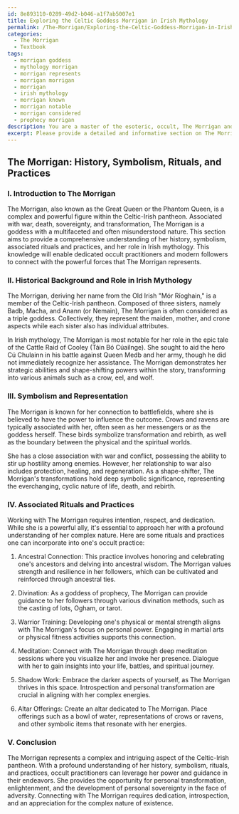 ```yaml
---
id: 8e893110-0289-49d2-b046-a1f7ab5007e1
title: Exploring the Celtic Goddess Morrigan in Irish Mythology
permalink: /The-Morrigan/Exploring-the-Celtic-Goddess-Morrigan-in-Irish-Mythology/
categories:
  - The Morrigan
  - Textbook
tags:
  - morrigan goddess
  - mythology morrigan
  - morrigan represents
  - morrigan morrigan
  - morrigan
  - irish mythology
  - morrigan known
  - morrigan notable
  - morrigan considered
  - prophecy morrigan
description: You are a master of the esoteric, occult, The Morrigan and education, you have written many textbooks on the subject in ways that provide students with rich and deep understanding of the subject. You are being asked to write textbook-like sections on a topic and you do it with full context, explainability, and reliability in accuracy to the true facts of the topic at hand, in a textbook style that a student would easily be able to learn from, in a rich, engaging, and contextual way. Always include relevant context (such as formulas and history), related concepts, and in a way that someone can gain deep insights from.
excerpt: Please provide a detailed and informative section on The Morrigan, suitable for inclusion in a grimoire, lesson, spellbook, or treatise. Focus on aspects such as her history, symbolism, associated rituals and practices, and her role in the pantheon of Irish mythology. Offer explanations and guidance that would help an initiate develop a comprehensive understanding of The Morrigan's significance and relevance in the study of the occult.
---
```


## The Morrigan: History, Symbolism, Rituals, and Practices

### I. Introduction to The Morrigan

The Morrigan, also known as the Great Queen or the Phantom Queen, is a complex and powerful figure within the Celtic-Irish pantheon. Associated with war, death, sovereignty, and transformation, The Morrigan is a goddess with a multifaceted and often misunderstood nature. This section aims to provide a comprehensive understanding of her history, symbolism, associated rituals and practices, and her role in Irish mythology. This knowledge will enable dedicated occult practitioners and modern followers to connect with the powerful forces that The Morrigan represents.

### II. Historical Background and Role in Irish Mythology

The Morrigan, deriving her name from the Old Irish "Mór Ríoghain," is a member of the Celtic-Irish pantheon. Composed of three sisters, namely Badb, Macha, and Anann (or Nemain), The Morrigan is often considered as a triple goddess. Collectively, they represent the maiden, mother, and crone aspects while each sister also has individual attributes.

In Irish mythology, The Morrigan is most notable for her role in the epic tale of the Cattle Raid of Cooley (Táin Bó Cúailnge). She sought to aid the hero Cú Chulainn in his battle against Queen Medb and her army, though he did not immediately recognize her assistance. The Morrigan demonstrates her strategic abilities and shape-shifting powers within the story, transforming into various animals such as a crow, eel, and wolf.

### III. Symbolism and Representation

The Morrigan is known for her connection to battlefields, where she is believed to have the power to influence the outcome. Crows and ravens are typically associated with her, often seen as her messengers or as the goddess herself. These birds symbolize transformation and rebirth, as well as the boundary between the physical and the spiritual worlds.

She has a close association with war and conflict, possessing the ability to stir up hostility among enemies. However, her relationship to war also includes protection, healing, and regeneration. As a shape-shifter, The Morrigan's transformations hold deep symbolic significance, representing the everchanging, cyclic nature of life, death, and rebirth.

### IV. Associated Rituals and Practices

Working with The Morrigan requires intention, respect, and dedication. While she is a powerful ally, it's essential to approach her with a profound understanding of her complex nature. Here are some rituals and practices one can incorporate into one's occult practice:

1. Ancestral Connection: This practice involves honoring and celebrating one's ancestors and delving into ancestral wisdom. The Morrigan values strength and resilience in her followers, which can be cultivated and reinforced through ancestral ties.

2. Divination: As a goddess of prophecy, The Morrigan can provide guidance to her followers through various divination methods, such as the casting of lots, Ogham, or tarot.

3. Warrior Training: Developing one's physical or mental strength aligns with The Morrigan's focus on personal power. Engaging in martial arts or physical fitness activities supports this connection.

4. Meditation: Connect with The Morrigan through deep meditation sessions where you visualize her and invoke her presence. Dialogue with her to gain insights into your life, battles, and spiritual journey.

5. Shadow Work: Embrace the darker aspects of yourself, as The Morrigan thrives in this space. Introspection and personal transformation are crucial in aligning with her complex energies.

6. Altar Offerings: Create an altar dedicated to The Morrigan. Place offerings such as a bowl of water, representations of crows or ravens, and other symbolic items that resonate with her energies.

### V. Conclusion

The Morrigan represents a complex and intriguing aspect of the Celtic-Irish pantheon. With a profound understanding of her history, symbolism, rituals, and practices, occult practitioners can leverage her power and guidance in their endeavors. She provides the opportunity for personal transformation, enlightenment, and the development of personal sovereignty in the face of adversity. Connecting with The Morrigan requires dedication, introspection, and an appreciation for the complex nature of existence.
